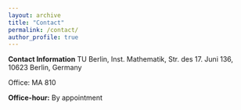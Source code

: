 ```yaml
---
layout: archive
title: "Contact"
permalink: /contact/
author_profile: true
---
```

**Contact Information**
TU Berlin, Inst. Mathematik,
Str. des 17. Juni 136,
10623 Berlin, Germany

Office: MA 810

**Office-hour:** By appointment
